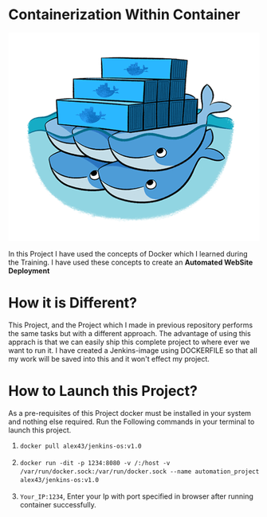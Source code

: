 # Containerization Within Container

![](images/docker-in-docker.png)

In this Project I have used the concepts of Docker which I learned during the Training. I have used these concepts to create an <b>Automated WebSite Deployment</b> 

# How it is Different?
This Project, and the Project which I made in previous repository performs the same tasks but with a different approach. The advantage of using this apprach is that we can easily ship this complete project to where ever we want to run it. I have created a Jenkins-image using DOCKERFILE so that all my work will be saved into this and it won't effect my project.

# How to Launch this Project?
As a pre-requisites of this Project docker must be installed in your system and nothing else required. Run the Following commands in your terminal to launch this project.<br>
1. <code>docker pull alex43/jenkins-os:v1.0</code><br><br>
2. <code>docker run -dit -p 1234:8080 -v /:/host -v /var/run/docker.sock:/var/run/docker.sock --name automation_project alex43/jenkins-os:v1.0</code><br><br>
3. <code>Your_IP:1234</code>, Enter your Ip with port specified in browser after running container successfully.
